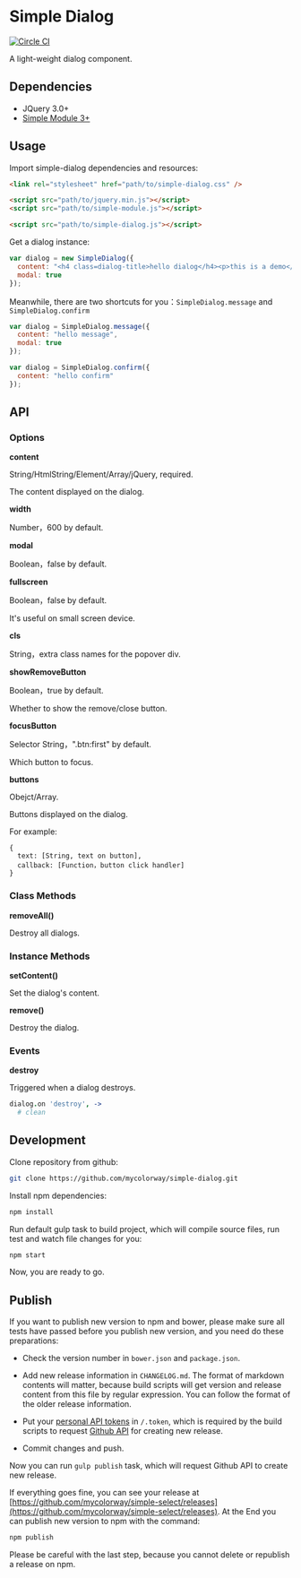 # Simple Dialog

[![Circle CI](https://circleci.com/gh/mycolorway/simple-dialog.png?style=badge)](https://circleci.com/gh/mycolorway/simple-dialog)

A light-weight dialog component.

## Dependencies

- JQuery 3.0+
- [Simple Module 3+](https://github.com/mycolorway/simple-module)

## Usage

Import simple-dialog dependencies and resources:

```html
<link rel="stylesheet" href="path/to/simple-dialog.css" />

<script src="path/to/jquery.min.js"></script>
<script src="path/to/simple-module.js"></script>

<script src="path/to/simple-dialog.js"></script>

```

Get a dialog instance:

```js
var dialog = new SimpleDialog({
  content: "<h4 class=dialog-title>hello dialog</h4><p>this is a demo</p>",
  modal: true
});
```

Meanwhile, there are two shortcuts for you：`SimpleDialog.message` and `SimpleDialog.confirm`

```js
var dialog = SimpleDialog.message({
  content: "hello message",
  modal: true
});

var dialog = SimpleDialog.confirm({
  content: "hello confirm"
});

```

## API

### Options

__content__

String/HtmlString/Element/Array/jQuery, required.

The content displayed on the dialog.

__width__

Number，600 by default.

__modal__

Boolean，false by default.

__fullscreen__

Boolean，false by default.

It's useful on small screen device.

__cls__

String，extra class names for the popover div.

__showRemoveButton__

Boolean，true by default.

Whether to show the remove/close button.

__focusButton__

Selector String，".btn:first" by default.

Which button to focus.

__buttons__

Obejct/Array.

Buttons displayed on the dialog.

For example:

```
{
  text: [String, text on button],
  callback: [Function，button click handler]
}
```

### Class Methods

__removeAll()__

Destroy all dialogs.

### Instance Methods

__setContent()__

Set the dialog's content.

__remove()__

Destroy the dialog.

### Events

__destroy__

Triggered when a dialog destroys.

```coffeescript
dialog.on 'destroy', ->
  # clean 
```

## Development

Clone repository from github:

```bash
git clone https://github.com/mycolorway/simple-dialog.git
```

Install npm dependencies:

```bash
npm install
```

Run default gulp task to build project, which will compile source files, run test and watch file changes for you:

```bash
npm start
```

Now, you are ready to go.

## Publish

If you want to publish new version to npm and bower, please make sure all tests have passed before you publish new version, and you need do these preparations:

* Check the version number in `bower.json` and `package.json`.

* Add new release information in `CHANGELOG.md`. The format of markdown contents will matter, because build scripts will get version and release content from this file by regular expression. You can follow the format of the older release information.

* Put your [personal API tokens](https://github.com/blog/1509-personal-api-tokens) in `/.token`, which is required by the build scripts to request [Github API](https://developer.github.com/v3/) for creating new release.

* Commit changes and push.

Now you can run `gulp publish` task, which will request Github API to create new release.

If everything goes fine, you can see your release at [https://github.com/mycolorway/simple-select/releases](https://github.com/mycolorway/simple-select/releases). At the End you can publish new version to npm with the command:

```bash
npm publish
```

Please be careful with the last step, because you cannot delete or republish a release on npm.
